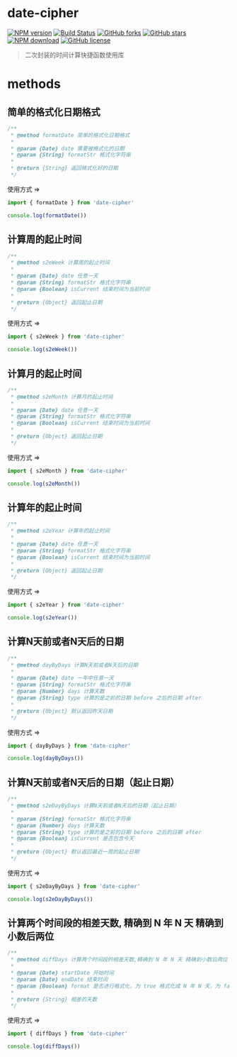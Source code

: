 # date-cipher

[![NPM version](https://img.shields.io/npm/v/date-cipher.svg?style=flat-square)](https://www.npmjs.com/package/date-cipher) [![Build Status](https://travis-ci.org/vxhly/date-cipher.svg?branch=master)](https://travis-ci.org/vxhly/date-cipher) [![GitHub forks](https://img.shields.io/github/forks/vxhly/date-cipher.svg)](https://github.com/vxhly/date-cipher/network) [![GitHub stars](https://img.shields.io/github/stars/vxhly/date-cipher.svg)](https://github.com/vxhly/date-cipher/stargazers) [![NPM download](https://img.shields.io/npm/dm/date-cipher.svg?style=flat-square)](https://npmjs.org/package/date-cipher) [![GitHub license](https://img.shields.io/github/license/vxhly/date-cipher.svg)](https://github.com/vxhly/date-cipher/blob/master/LICENSE)

> 二次封装的时间计算快捷函数使用库

# methods

## 简单的格式化日期格式

``` js
/**
 * @method formatDate 简单的格式化日期格式
 *
 * @param {Date} date 需要被格式化的日期
 * @param {String} formatStr 格式化字符串
 *
 * @return {String} 返回格式化好的日期
 */
```

使用方式 =>

``` js
import { formatDate } from 'date-cipher'

console.log(formatDate())
```

## 计算周的起止时间

``` js
/**
 * @method s2eWeek 计算周的起止时间
 *
 * @param {Date} date 任意一天
 * @param {String} formatStr 格式化字符串
 * @param {Boolean} isCurrent 结束时间为当前时间
 *
 * @return {Object} 返回起止日期
 */
```

使用方式 =>

``` js
import { s2eWeek } from 'date-cipher'

console.log(s2eWeek())
```

## 计算月的起止时间

``` js
/**
 * @method s2eMonth 计算月的起止时间
 *
 * @param {Date} date 任意一天
 * @param {String} formatStr 格式化字符串
 * @param {Boolean} isCurrent 结束时间为当前时间
 *
 * @return {Object} 返回起止日期
 */
```

使用方式 =>

``` js
import { s2eMonth } from 'date-cipher'

console.log(s2eMonth())
```

## 计算年的起止时间

``` js
/**
 * @method s2eYear 计算年的起止时间
 *
 * @param {Date} date 任意一天
 * @param {String} formatStr 格式化字符串
 * @param {Boolean} isCurrent 结束时间为当前时间
 *
 * @return {Object} 返回起止日期
 */
```

使用方式 =>

``` js
import { s2eYear } from 'date-cipher'

console.log(s2eYear())
```

## 计算N天前或者N天后的日期

``` js
/**
 * @method dayByDays 计算N天前或者N天后的日期
 *
 * @param {Date} date 一年中任意一天
 * @param {String} formatStr 格式化字符串
 * @param {Number} days 计算天数
 * @param {String} type 计算的是之前的日期 before 之后的日期 after
 *
 * @return {Object} 默认返回昨天日期
 */
```

使用方式 =>

``` js
import { dayByDays } from 'date-cipher'

console.log(dayByDays())
```

## 计算N天前或者N天后的日期（起止日期）

``` js
/**
 * @method s2eDayByDays 计算N天前或者N天后的日期（起止日期）
 *
 * @param {String} formatStr 格式化字符串
 * @param {Number} days 计算天数
 * @param {String} type 计算的是之前的日期 before 之后的日期 after
 * @param {Boolean} isCurrent 是否包含今天
 *
 * @return {Object} 默认返回最近一周的起止日期
 */
```

使用方式 =>

``` js
import { s2eDayByDays } from 'date-cipher'

console.log(s2eDayByDays())
```

## 计算两个时间段的相差天数, 精确到 N 年 N 天 精确到小数后两位

``` js
/**
 * @method diffDays 计算两个时间段的相差天数,精确到 N 年 N 天 精确到小数后两位
 *
 * @param {Date} startDate 开始时间
 * @param {Date} endDate 结束时间
 * @param {Boolean} format 是否进行格式化，为 true 格式化成 N 年 N 天，为 false 直接返回未格式化的
 *
 * @return {String} 相差的天数
 */
```

使用方式 =>

``` js
import { diffDays } from 'date-cipher'

console.log(diffDays())
```

